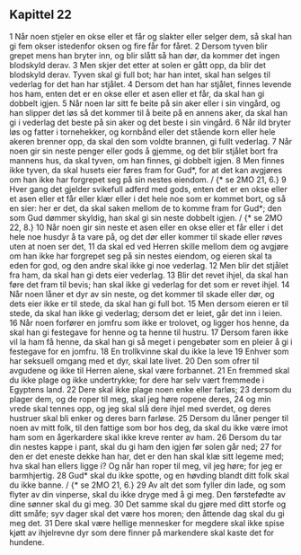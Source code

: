 ## Kapittel 22

1 Når noen stjeler en okse eller et får og slakter eller selger dem, så skal han gi fem okser istedenfor oksen og fire får for fåret.
2 Dersom tyven blir grepet mens han bryter inn, og blir slått så han dør, da kommer det ingen blodskyld derav.
3 Men skjer det etter at solen er gått opp, da blir det blodskyld derav. Tyven skal gi full bot; har han intet, skal han selges til vederlag for det han har stjålet.
4 Dersom det han har stjålet, finnes levende hos ham, enten det er en okse eller et asen eller et får, da skal han gi dobbelt igjen.
5 Når noen lar sitt fe beite på sin aker eller i sin vingård, og han slipper det løs så det kommer til å beite på en annens aker, da skal han gi i vederlag det beste på sin aker og det beste i sin vingård.
6 Når ild bryter løs og fatter i tornehekker, og kornbånd eller det stående korn eller hele akeren brenner opp, da skal den som voldte brannen, gi fullt vederlag.
7 Når noen gir sin neste penger eller gods å gjemme, og det blir stjålet bort fra mannens hus, da skal tyven, om han finnes, gi dobbelt igjen.
8 Men finnes ikke tyven, da skal husets eier føres fram for Gud*, for at det kan avgjøres om han ikke har forgrepet seg på sin nestes eiendom. / {* se 2MO 21, 6.}
9 Hver gang det gjelder svikefull adferd med gods, enten det er en okse eller et asen eller et får eller klær eller i det hele noe som er kommet bort, og så en sier: her er det, da skal saken mellom de to komme fram for Gud*; den som Gud dømmer skyldig, han skal gi sin neste dobbelt igjen. / {* se 2MO 22, 8.}
10 Når noen gir sin neste et asen eller en okse eller et får eller i det hele noe husdyr å ta vare på, og det dør eller kommer til skade eller røves uten at noen ser det,
11 da skal ed ved Herren skille mellom dem og avgjøre om han ikke har forgrepet seg på sin nestes eiendom, og eieren skal ta eden for god, og den andre skal ikke gi noe vederlag.
12 Men blir det stjålet fra ham, da skal han gi dets eier vederlag.
13 Blir det revet ihjel, da skal han føre det fram til bevis; han skal ikke gi vederlag for det som er revet ihjel.
14 Når noen låner et dyr av sin neste, og det kommer til skade eller dør, og dets eier ikke er til stede, da skal han gi full bot.
15 Men dersom eieren er til stede, da skal han ikke gi vederlag; dersom det er leiet, går det inn i leien.
16 Når noen forfører en jomfru som ikke er trolovet, og ligger hos henne, da skal han gi festegave for henne og ta henne til hustru.
17 Dersom faren ikke vil la ham få henne, da skal han gi så meget i pengebøter som en pleier å gi i festegave for en jomfru.
18 En trollkvinne skal du ikke la leve
19 Enhver som har seksuell omgang med et dyr, skal late livet.
20 Den som ofrer til avgudene og ikke til Herren alene, skal være forbannet.
21 En fremmed skal du ikke plage og ikke undertrykke; for dere har selv vært fremmede i Egyptens land.
22 Dere skal ikke plage noen enke eller farløs;
23 dersom du plager dem, og de roper til meg, skal jeg høre ropene deres,
24 og min vrede skal tennes opp, og jeg skal slå dere ihjel med sverdet, og deres hustruer skal bli enker og deres barn farløse.
25 Dersom du låner penger til noen av mitt folk, til den fattige som bor hos deg, da skal du ikke være imot ham som en ågerkardere skal ikke kreve renter av ham.
26 Dersom du tar din nestes kappe i pant, skal du gi ham den igjen før solen går ned;
27 for den er det eneste dekke han har, det er den han skal klæ sitt legeme med; hva skal han ellers ligge i? Og når han roper til meg, vil jeg høre; for jeg er barmhjertig.
28 Gud* skal du ikke spotte, og en høvding blandt ditt folk skal du ikke banne. / {* se 2MO 21, 6.}
29 Av alt det som fyller din lade, og som flyter av din vinperse, skal du ikke dryge med å gi meg. Den førstefødte av dine sønner skal du gi meg.
30 Det samme skal du gjøre med ditt storfe og ditt småfe; syv dager skal det være hos moren; den åttende dag skal du gi meg det.
31 Dere skal være hellige mennesker for megdere skal ikke spise kjøtt av ihjelrevne dyr som dere finner på markendere skal kaste det for hundene.
